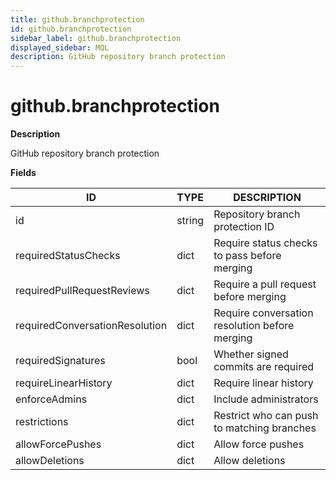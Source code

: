 ```yaml
---
title: github.branchprotection
id: github.branchprotection
sidebar_label: github.branchprotection
displayed_sidebar: MQL
description: GitHub repository branch protection
---
```


# github.branchprotection

**Description**

GitHub repository branch protection

**Fields**

| ID                             | TYPE   | DESCRIPTION                                    |
| ------------------------------ | ------ | ---------------------------------------------- |
| id                             | string | Repository branch protection ID                |
| requiredStatusChecks           | dict   | Require status checks to pass before merging   |
| requiredPullRequestReviews     | dict   | Require a pull request before merging          |
| requiredConversationResolution | dict   | Require conversation resolution before merging |
| requiredSignatures             | bool   | Whether signed commits are required            |
| requireLinearHistory           | dict   | Require linear history                         |
| enforceAdmins                  | dict   | Include administrators                         |
| restrictions                   | dict   | Restrict who can push to matching branches     |
| allowForcePushes               | dict   | Allow force pushes                             |
| allowDeletions                 | dict   | Allow deletions                                |
